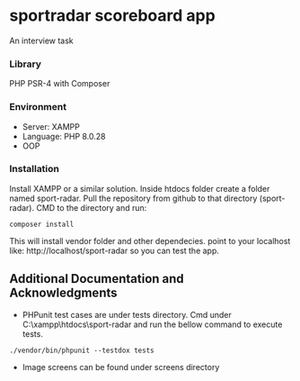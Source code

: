 # sportradar scoreboard app
An interview task 

### Library
PHP PSR-4 with Composer 

### Environment 

* Server: XAMPP
* Language: PHP 8.0.28
* OOP

### Installation
 Install XAMPP or a similar solution. Inside htdocs folder create a folder named sport-radar. Pull the repository from github to that directory (sport-radar). CMD to the directory and run:

 ```
 composer install

 ```
 This will install vendor folder and other dependecies. 
 point to your localhost like: http://localhost/sport-radar so you can test the app. 

 ## Additional Documentation and Acknowledgments

 * PHPunit test cases are under tests directory. Cmd under C:\xampp\htdocs\sport-radar and run the bellow command to execute tests. 
 ```
./vendor/bin/phpunit --testdox tests

 ```
 * Image screens can be found under screens directory 